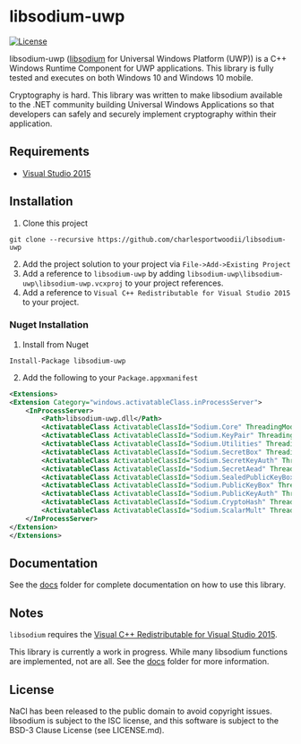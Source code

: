 # libsodium-uwp

[![License](https://img.shields.io/github/license/charlesportwoodii/libsodium-uwp.svg?style=flat-square)](https://github.com/charlesportwoodii/libsodium-uwp/blob/master/LICENSE.md)

libsodium-uwp ([libsodium](https://github.com/jedisct1/libsodium) for Universal Windows Platform (UWP)) is a C++ Windows Runtime Component for UWP applications. This library is fully tested and executes on both Windows 10 and Windows 10 mobile.

Cryptography is hard. This library was written to make libsodium available to the .NET community building Universal Windows Applications so that developers can safely and securely implement cryptography within their application.

## Requirements

- [Visual Studio 2015](https://www.visualstudio.com/vs/)

## Installation

1. Clone this project
```
git clone --recursive https://github.com/charlesportwoodii/libsodium-uwp
```
2. Add the project solution to your project via `File->Add->Existing Project`
3. Add a reference to `libsodium-uwp` by adding `libsodium-uwp\libsodium-uwp\libsodium-uwp.vcxproj` to your project references.
4. Add a reference to `Visual C++ Redistributable for Visual Studio 2015` to your project.


### Nuget Installation

1. Install from Nuget
```
Install-Package libsodium-uwp
```
2. Add the following to your `Package.appxmanifest`
```xml
<Extensions>
<Extension Category="windows.activatableClass.inProcessServer">
    <InProcessServer>
        <Path>libsodium-uwp.dll</Path>
        <ActivatableClass ActivatableClassId="Sodium.Core" ThreadingModel="both" />
        <ActivatableClass ActivatableClassId="Sodium.KeyPair" ThreadingModel="both" />
        <ActivatableClass ActivatableClassId="Sodium.Utilities" ThreadingModel="both" />
        <ActivatableClass ActivatableClassId="Sodium.SecretBox" ThreadingModel="both" />
        <ActivatableClass ActivatableClassId="Sodium.SecretKeyAuth" ThreadingModel="both" />
        <ActivatableClass ActivatableClassId="Sodium.SecretAead" ThreadingModel="both" />
        <ActivatableClass ActivatableClassId="Sodium.SealedPublicKeyBox" ThreadingModel="both" />
        <ActivatableClass ActivatableClassId="Sodium.PublicKeyBox" ThreadingModel="both" />
        <ActivatableClass ActivatableClassId="Sodium.PublicKeyAuth" ThreadingModel="both" />
        <ActivatableClass ActivatableClassId="Sodium.CryptoHash" ThreadingModel="both" />
        <ActivatableClass ActivatableClassId="Sodium.ScalarMult" ThreadingModel="both" />
    </InProcessServer>
</Extension>
</Extensions>
```

## Documentation
See the [docs](docs/) folder for complete documentation on how to use this library.

## Notes

`libsodium` requires the [Visual C++ Redistributable for Visual Studio 2015](https://www.microsoft.com/en-us/download/details.aspx?id=48145).

This library is currently a work in progress. While many libsodium functions are implemented, not are all. See the [docs](docs/) folder for more information.

## License

NaCl has been released to the public domain to avoid copyright issues. libsodium is subject to the ISC license, and this software is subject to the BSD-3 Clause License (see LICENSE.md).
